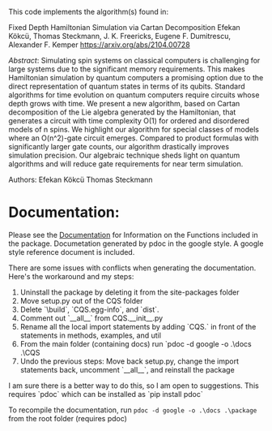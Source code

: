 This code implements the algorithm(s) found in:

Fixed Depth Hamiltonian Simulation via Cartan Decomposition
Efekan Kökcü, Thomas Steckmann, J. K. Freericks, Eugene F. Dumitrescu, Alexander F. Kemper
https://arxiv.org/abs/2104.00728

_Abstract_:
Simulating spin systems on classical computers is challenging for large systems due to the significant memory requirements. This makes Hamiltonian simulation by quantum computers a promising option due to the direct representation of quantum states in terms of its qubits. Standard algorithms for time evolution on quantum computers require circuits whose depth grows with time. We present a new algorithm, based on Cartan decomposition of the Lie algebra generated by the Hamiltonian, that generates a circuit with time complexity O(1) for ordered and disordered models of n spins. We highlight our algorithm for special classes of models where an O(n^2)-gate circuit emerges. Compared to product formulas with significantly larger gate counts, our algorithm drastically improves simulation precision. Our algebraic technique sheds light on quantum algorithms and will reduce gate requirements for near term simulation.

Authors:
  Efekan Kökcü
  Thomas Steckmann

# Documentation:
Please see the [Documentation](docs/) for Information on the Functions included in the package. Documetation generated by pdoc in the google style. A google style reference document is included. 

There are some issues with conflicts when generating the documentation. Here's the workaround and my steps:
<ol>  
  <li> Uninstall the package by deleting it from the site-packages folder </li>
  <li> Move setup.py out of the CQS folder </li>
  <li> Delete `\build`, `CQS.egg-info`, and `dist`.</li>
  <li> Comment out `__all__` from CQS.__init__.py</li>
  <li> Rename all the local import statements by adding `CQS.` in front of the statements in methods, examples, and util</li>
  <li> From the main folder (containing docs) run `pdoc -d google -o .\docs .\CQS</li>
  <li> Undo the previous steps: Move back setup.py, change the import statements back, uncomment `__all__`, and reinstall the package </li>
</ol>
I am sure there is a better way to do this, so I am open to suggestions.  This requires `pdoc` which can be installed as `pip install pdoc`


To recompile the documentation, run 
`pdoc -d google -o .\docs .\package` 
from the root folder (requires pdoc) 
